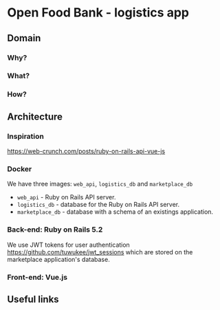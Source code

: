 # Open Food Bank - logistics app

## Domain

### Why?

### What?

### How?

## Architecture

### Inspiration
https://web-crunch.com/posts/ruby-on-rails-api-vue-js

### Docker

We have three images: `web_api`, `logistics_db` and `marketplace_db`

* `web_api` - Ruby on Rails API server.
* `logistics_db` - database for the Ruby on Rails API server.
* `marketplace_db` - database with a schema of an existings application.

### Back-end: Ruby on Rails 5.2

 We use JWT tokens for user authentication https://github.com/tuwukee/jwt_sessions which are stored on the marketplace application's database.

### Front-end: Vue.js

## Useful links

